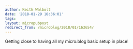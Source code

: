 ```yaml
---
author: Keith Walbolt
date: '2018-01-29 16:36:01'
tags:
layout: micropubpost
redirect_from: /microblog/2018/01/163654/
---
```


Getting close to having all my micro.blog basic setup in place!
